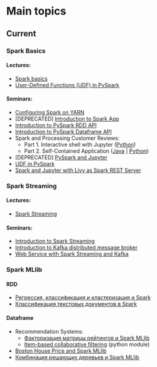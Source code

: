 # Main topics

## Current

### Spark Basics

#### Lectures:
- [Spark basics](https://github.com/BigDataProcSystems/Lectures/blob/master/BigData_Spark.pdf)
- [User-Defined Functions (UDF) in PySpark](https://github.com/BigDataProcSystems/Lectures/blob/master/BigData_PySpark_UDF.pdf)

#### Seminars:
- [Configuring Spark on YARN](docs/spark_basics.md)
- [DEPRECATED] [Introduction to Spark App](https://nbviewer.jupyter.org/github/BigDataProcSystems/Spark_RDD/blob/master/spark_rdd_intro.ipynb)
- [Introduction to PySpark RDD API](https://nbviewer.jupyter.org/github/BigDataProcSystems/Spark_RDD/blob/master/spark_rdd_basics.ipynb)
- [Introduction to PySpark Dataframe API](https://nbviewer.jupyter.org/github/BigDataProcSystems/Spark_Dataframe/blob/master/spark_df_basics.ipynb)
- Spark and Processing Customer Reviews:
    - Part 1. Interactive shell with Jupyter ([Python](https://nbviewer.jupyter.org/github/BigDataProcSystems/Spark_RDD/blob/master/spark_rdd_reviews.ipynb))
    - Part 2. Self-Contained Application ([Java](docs/spark_wcount.md) | [Python](docs/spark_wcount_py.md))
- [DEPRECATED] [PySpark and Jupyter](https://nbviewer.jupyter.org/github/BigDataProcSystems/Spark_RDD/blob/master/spark_rdd_jupyter.ipynb)
- [UDF in PySpark](https://nbviewer.jupyter.org/github/BigDataProcSystems/Spark_Dataframe/blob/master/spark_udf.ipynb)
- [Spark and Jupyter with Livy as Spark REST Server](docs/spark_livy_jupyter.md)

### Spark Streaming

#### Lectures:

- [Spark Streaming](https://github.com/BigDataProcSystems/Lectures/blob/master/BigData_Spark_Streaming.pdf)

#### Seminars:

- [Introduction to Spark Streaming](docs/spark_streaming.md)
- [Introduction to Kafka distributed message broker](docs/kafka_basics.md)
- [Web Service with Spark Streaming and Kafka](docs/spark_streaming_service.md)

### Spark MLlib

#### RDD

- [Регрессия, классификация и кластеризация и Spark](https://nbviewer.jupyter.org/github/BigDataProcSystems/Spark_ML_RDD/blob/master/spark_rdd_ml_basics.ipynb)
- [Классификация текстовых документов в Spark](https://nbviewer.jupyter.org/github/BigDataProcSystems/Spark_ML_RDD/blob/master/spark_rdd_spam_classification.ipynb)

#### Dataframe

- Recommendation Systems:
    - [Факторизация матрицы рейтингов и Spark MLlib](https://nbviewer.jupyter.org/github/BigDataProcSystems/Spark_ML_Dataframe/blob/master/notebooks/spark_df_movie_recommendation.ipynb)
    - [Item-based collaborative filtering](https://github.com/BigDataProcSystems/Spark_ML_Dataframe/blob/master/lib/python/recommend/itemrecom.py) (python module)
- [Boston House Price and Spark MLlib](https://nbviewer.jupyter.org/github/BigDataProcSystems/Spark_ML_Dataframe/blob/master/notebooks/spark_df_price_regression_cv.ipynb)
- [Комбинация решающих деревьев и Spark MLlib](https://nbviewer.jupyter.org/github/BigDataProcSystems/Spark_ML_Dataframe/blob/master/notebooks/spark_df_purchase_tree.ipynb)